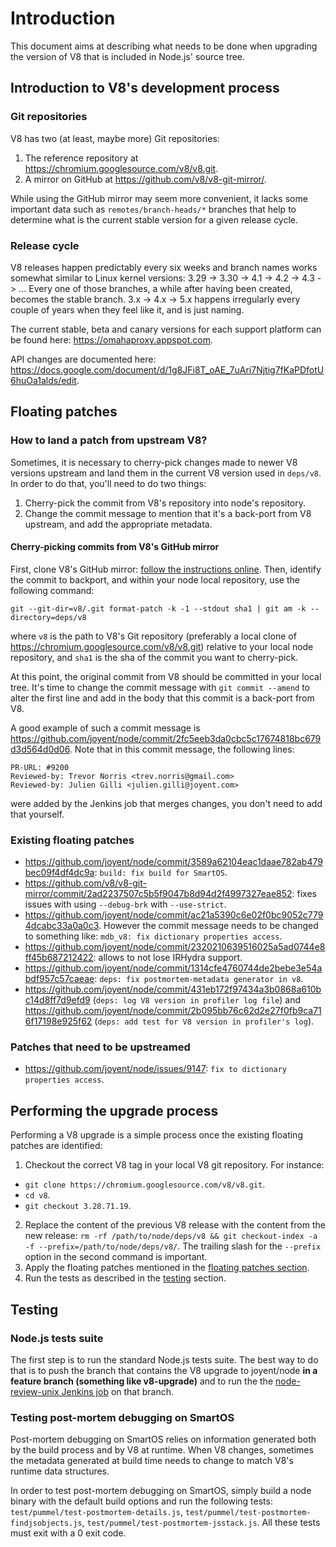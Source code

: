 # Introduction

This document aims at describing what needs to be done when upgrading the version of V8 that is included in Node.js' source tree.

## Introduction to V8's development process

### Git repositories

V8 has two (at least, maybe more) Git repositories:

1. The reference repository at https://chromium.googlesource.com/v8/v8.git.
2. A mirror on GitHub at https://github.com/v8/v8-git-mirror/.

While using the GitHub mirror may seem more convenient, it lacks some important data such as `remotes/branch-heads/*` branches that help to determine what is the current stable version for a given release cycle.

### Release cycle

V8 releases happen predictably every six weeks and branch names works somewhat similar to Linux kernel versions:
3.29 -> 3.30 -> 4.1 -> 4.2 -> 4.3 -> ... Every one of those branches, a while after having been created, becomes the stable branch.
3.x -> 4.x -> 5.x happens irregularly every couple of years when they feel like it, and is just naming.

The current stable, beta and canary versions for each support platform can be found here: https://omahaproxy.appspot.com.

API changes are documented here: https://docs.google.com/document/d/1g8JFi8T_oAE_7uAri7Njtig7fKaPDfotU6huOa1alds/edit.

## Floating patches

### How to land a patch from upstream V8?

Sometimes, it is necessary to cherry-pick changes made to newer V8 versions upstream and land them in the current V8 version used in `deps/v8`. In order to do that, you'll need to do two things:

1. Cherry-pick the commit from V8's repository into node's repository.
2. Change the commit message to mention that it's a back-port from V8 upstream, and add the appropriate metadata.

#### Cherry-picking commits from V8's GitHub mirror

First, clone V8's GitHub mirror: [follow the instructions online](https://chromium.googlesource.com/v8/v8.git).
Then, identify the commit to backport, and within your node local repository, use the following command:
```
git --git-dir=v8/.git format-patch -k -1 --stdout sha1 | git am -k --directory=deps/v8
```
where `v8` is the path to V8's Git repository (preferably a local clone of https://chromium.googlesource.com/v8/v8.git) relative to your local node repository, and `sha1` is the sha of the commit you want to cherry-pick.

At this point, the original commit from V8 should be committed in your local tree. It's time to change the commit message with `git commit --amend` to alter the first line and add in the body that this commit is a back-port from V8.

A good example of such a commit message is https://github.com/joyent/node/commit/2fc5eeb3da0cbc5c17674818bc679d3d564d0d06. Note that in this commit message, the following lines:
```
PR-URL: #9200
Reviewed-by: Trevor Norris <trev.norris@gmail.com>
Reviewed-by: Julien Gilli <julien.gilli@joyent.com>
```
were added by the Jenkins job that merges changes, you don't need to add that yourself.

### Existing floating patches
* https://github.com/joyent/node/commit/3589a62104eac1daae782ab479bec09f4df4dc9a: `build: fix build for SmartOS`.
* https://github.com/v8/v8-git-mirror/commit/2ad2237507c5b5f9047b8d94d2f4997327eae852: fixes issues with using `--debug-brk` with `--use-strict`.
* https://github.com/joyent/node/commit/ac21a5390c6e02f0bc9052c7794dcabc33a0a0c3. However the commit message needs to be changed to something like: `mdb_v8: fix dictionary properties access`.
* https://github.com/joyent/node/commit/2320210639516025a5ad0744e8ff45b687212422: allows to not lose IRHydra support.
* https://github.com/joyent/node/commit/1314cfe4760744de2bebe3e54abdf957c57caeae: `deps: fix postmortem-metadata generator in v8`.
* https://github.com/joyent/node/commit/431eb172f97434a3b0868a610bc14d8ff7d9efd9 (`deps: log V8 version in profiler log file`) and https://github.com/joyent/node/commit/2b095bb76c62d2e27f0fb9ca716f17198e925f62 (`deps: add test for V8 version in profiler's log`).


### Patches that need to be upstreamed

* https://github.com/joyent/node/issues/9147: `fix to dictionary properties access`.

## Performing the upgrade process

Performing a V8 upgrade is a simple process once the existing floating patches are identified:

1. Checkout the correct V8 tag in your local V8 git repository. For instance:
  * `git clone https://chromium.googlesource.com/v8/v8.git`.
  * `cd v8`.
  * `git checkout 3.28.71.19`.
2. Replace the content of the previous V8 release with the content from the new release: `rm -rf /path/to/node/deps/v8 && git checkout-index -a -f --prefix=/path/to/node/deps/v8/`. The trailing slash for the `--prefix` option in the second command is important.
3. Apply the floating patches mentioned in the [floating patches section](#floating-patches).
4. Run the tests as described in the [testing](#testing) section.

## Testing

### Node.js tests suite

The first step is to run the standard Node.js tests suite. The best way to do that is to push the branch that contains the V8 upgrade to joyent/node __in a feature branch (something like v8-upgrade)__ and to run the the [node-review-unix Jenkins job](jenkins.nodejs.org/job/node-review-unix) on that branch.

### Testing post-mortem debugging on SmartOS

Post-mortem debugging on SmartOS relies on information generated both by the build process and by V8 at runtime. When V8 changes, sometimes the metadata generated at build time needs to change to match V8's runtime data structures.

In order to test post-mortem debugging on SmartOS, simply build a node binary with the default build options and run the following tests: `test/pummel/test-postmortem-details.js`, `test/pummel/test-postmortem-findjsobjects.js`, `test/pummel/test-postmortem-jsstack.js`. All these tests must exit with a 0 exit code.